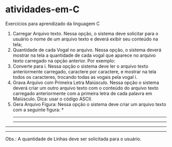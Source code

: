 # atividades-em-C
Exercícios para aprendizado da linguagem C

1) Carregar Arquivo texto. Nessa opção, o sistema deve solicitar para o usuário o nome de um arquivo
texto e deverá exibir seu conteúdo na tela;
2) Quantidade de cada Vogal no arquivo. Nessa opção, o sistema deverá mostrar na tela a quantidade de
cada vogal que aparece no arquivo texto carregado na opção anterior. Por exemplo:
3) Converte para i. Nessa opção o sistema deve ler o arquivo texto anteriormente carregado, caractere
por caractere, e mostrar na tela todos os caracteres, trocando todas as vogais pela vogal i.
4) Grava Arquivo com Primeira Letra Maiúsculo. Nessa opção o sistema deverá criar um outro arquivo
texto com o conteúdo do arquivo texto carregado anteriormente com a primeira letra de cada palavra
em Maiúsculo. Dica: usar o código ASCII.
5) Gera Arquivo Figura: Nessa opção o sistema deve criar um arquivo texto com a seguinte figura:
     *
    ***
   *****
  *******
 *********
Obs.: A quantidade de Linhas deve ser solicitada para o usuário.
